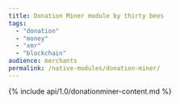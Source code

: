 ```yaml
---
title: Donation Miner module by thirty bees
tags:
  - "donation"
  - "money"
  - "xmr"
  - "blockchain"
audience: merchants
permalink: /native-modules/donation-miner/
---
```


{% include api/1.0/donationminer-content.md %}